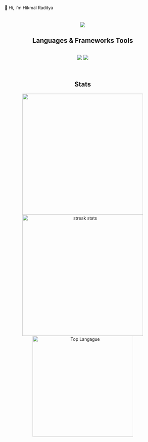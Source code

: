  👋 Hi, I’m Hikmal Raditya

<h1 align="center">
    <img src="https://readme-typing-svg.herokuapp.com/?font=Righteous&size=35&center=true&vCenter=true&width=500&height=70&duration=4000&lines=Hi+There!+👋;+I'm+Hikmal+Raditya!;" />
</h1>
<h2 align="center"> Languages & Frameworks Tools </h2>
<br/>
<div align="center">
    <img src="https://skillicons.dev/icons?i=bootstrap,html,css,vscode,github,git,javascript,kotlin,cpp,mysql,php" />

 <img src="https://skillicons.dev/icons?i=nodejs" />
</div>
</div>
<br> <br>

<h2 align="center">Stats</h2>
<div align=center>
<img width=390 src="https://github-readme-stats.vercel.app/api?username=hikmalrdtya&show_icons=true&theme=radical"/>
<img width=390 src="https://github-readme-streak-stats-salesp07.vercel.app/?user=hikmalrdtya&count_private=true&theme=radical&border_radius=10" alt="streak stats"/>
<br>
<img width=325 align="center" alt="Top Langague" src="https://github-readme-stats.vercel.app/api/top-langs/?username=hikmalrdtya&layout=compact&theme=radical"/>
</div>
